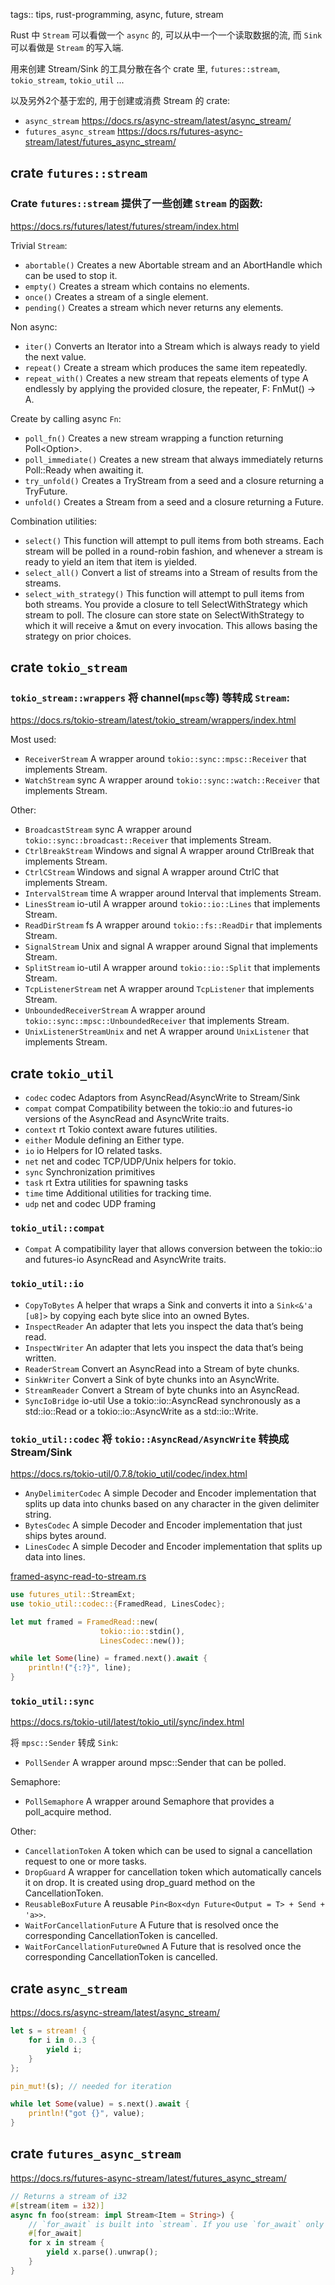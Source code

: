 tags:: tips, rust-programming, async, future, stream

Rust 中 `Stream` 可以看做一个 `async` 的, 可以从中一个一个读取数据的流,
而 `Sink` 可以看做是 `Stream` 的写入端.

用来创建 Stream/Sink 的工具分散在各个 crate 里,
`futures::stream`, `tokio_stream`, `tokio_util` ...

以及另外2个基于宏的, 用于创建或消费 Stream 的 crate:
- `async_stream` https://docs.rs/async-stream/latest/async_stream/
- `futures_async_stream` https://docs.rs/futures-async-stream/latest/futures_async_stream/


## crate `futures::stream`


### Crate `futures::stream` 提供了一些创建 `Stream` 的函数:

https://docs.rs/futures/latest/futures/stream/index.html

Trivial `Stream`:

- `abortable()`            Creates a new Abortable stream and an AbortHandle which can be used to stop it.
- `empty()`                Creates a stream which contains no elements.
- `once()`                 Creates a stream of a single element.
- `pending()`              Creates a stream which never returns any elements.

Non async:

- `iter()`                 Converts an Iterator into a Stream which is always ready to yield the next value.
- `repeat()`               Create a stream which produces the same item repeatedly.
- `repeat_with()`          Creates a new stream that repeats elements of type A endlessly by applying the provided closure, the repeater, F: FnMut() -> A.

Create by calling async `Fn`:

- `poll_fn()`              Creates a new stream wrapping a function returning Poll<Option<T>>.
- `poll_immediate()`       Creates a new stream that always immediately returns Poll::Ready when awaiting it.
- `try_unfold()`           Creates a TryStream from a seed and a closure returning a TryFuture.
- `unfold()`               Creates a Stream from a seed and a closure returning a Future.

Combination utilities:

- `select()`               This function will attempt to pull items from both streams. Each stream will be polled in a round-robin fashion, and whenever a stream is ready to yield an item that item is yielded.
- `select_all()`           Convert a list of streams into a Stream of results from the streams.
- `select_with_strategy()` This function will attempt to pull items from both streams. You provide a closure to tell SelectWithStrategy which stream to poll. The closure can store state on SelectWithStrategy to which it will receive a &mut on every invocation. This allows basing the strategy on prior choices.


## crate `tokio_stream`


### `tokio_stream::wrappers` 将 channel(`mpsc`等) 等转成 `Stream`:

https://docs.rs/tokio-stream/latest/tokio_stream/wrappers/index.html

Most used:

- `ReceiverStream`                             A wrapper around `tokio::sync::mpsc::Receiver` that implements Stream.
- `WatchStream`             sync               A wrapper around `tokio::sync::watch::Receiver` that implements Stream.

Other:

- `BroadcastStream`         sync               A wrapper around `tokio::sync::broadcast::Receiver` that implements Stream.
- `CtrlBreakStream`         Windows and signal A wrapper around CtrlBreak that implements Stream.
- `CtrlCStream`             Windows and signal A wrapper around CtrlC that implements Stream.
- `IntervalStream`          time               A wrapper around Interval that implements Stream.
- `LinesStream`             io-util            A wrapper around `tokio::io::Lines` that implements Stream.
- `ReadDirStream`           fs                 A wrapper around `tokio::fs::ReadDir` that implements Stream.
- `SignalStream`            Unix and signal    A wrapper around Signal that implements Stream.
- `SplitStream`             io-util            A wrapper around `tokio::io::Split` that implements Stream.
- `TcpListenerStream`       net                A wrapper around `TcpListener` that implements Stream.
- `UnboundedReceiverStream`                    A wrapper around `tokio::sync::mpsc::UnboundedReceiver` that implements Stream.
- `UnixListenerStreamUnix`  and net            A wrapper around `UnixListener` that implements Stream.


## crate `tokio_util`


- `codec`   codec           Adaptors from AsyncRead/AsyncWrite to Stream/Sink
- `compat`  compat          Compatibility between the tokio::io and futures-io versions of the AsyncRead and AsyncWrite traits.
- `context` rt              Tokio context aware futures utilities.
- `either`                  Module defining an Either type.
- `io`      io              Helpers for IO related tasks.
- `net`     net and codec   TCP/UDP/Unix helpers for tokio.
- `sync`                    Synchronization primitives
- `task`    rt              Extra utilities for spawning tasks
- `time`    time            Additional utilities for tracking time.
- `udp`     net and codec   UDP framing


### `tokio_util::compat`

- `Compat` A compatibility layer that allows conversion between the tokio::io and futures-io AsyncRead and AsyncWrite traits.


### `tokio_util::io`

- `CopyToBytes`           A helper that wraps a Sink<Bytes> and converts it into a `Sink<&'a [u8]>` by copying each byte slice into an owned Bytes.
- `InspectReader`         An adapter that lets you inspect the data that’s being read.
- `InspectWriter`         An adapter that lets you inspect the data that’s being written.
- `ReaderStream`          Convert an AsyncRead into a Stream of byte chunks.
- `SinkWriter`            Convert a Sink of byte chunks into an AsyncWrite.
- `StreamReader`          Convert a Stream of byte chunks into an AsyncRead.
- `SyncIoBridge`  io-util Use a tokio::io::AsyncRead synchronously as a std::io::Read or a tokio::io::AsyncWrite as a std::io::Write.


### `tokio_util::codec` 将 `tokio::AsyncRead/AsyncWrite` 转换成 Stream/Sink

https://docs.rs/tokio-util/0.7.8/tokio_util/codec/index.html

- `AnyDelimiterCodec` A simple Decoder and Encoder implementation that splits up data into chunks based on any character in the given delimiter string.
- `BytesCodec`        A simple Decoder and Encoder implementation that just ships bytes around.
- `LinesCodec`        A simple Decoder and Encoder implementation that splits up data into lines.

[framed-async-read-to-stream.rs](../rust-playground/src/bin/framed-async-read-to-stream.rs)

```rust
use futures_util::StreamExt;
use tokio_util::codec::{FramedRead, LinesCodec};

let mut framed = FramedRead::new(
                    tokio::io::stdin(),
                    LinesCodec::new());

while let Some(line) = framed.next().await {
    println!("{:?}", line);
}
```


### `tokio_util::sync`

https://docs.rs/tokio-util/latest/tokio_util/sync/index.html

将 `mpsc::Sender` 转成 `Sink`:

- `PollSender`                     A wrapper around mpsc::Sender that can be polled.

Semaphore:

- `PollSemaphore`                  A wrapper around Semaphore that provides a poll_acquire method.

Other:

- `CancellationToken`              A token which can be used to signal a cancellation request to one or more tasks.
- `DropGuard`                      A wrapper for cancellation token which automatically cancels it on drop. It is created using drop_guard method on the CancellationToken.
- `ReusableBoxFuture`              A reusable `Pin<Box<dyn Future<Output = T> + Send + 'a>>`.
- `WaitForCancellationFuture`      A Future that is resolved once the corresponding CancellationToken is cancelled.
- `WaitForCancellationFutureOwned` A Future that is resolved once the corresponding CancellationToken is cancelled.


## crate `async_stream`

https://docs.rs/async-stream/latest/async_stream/

```rust
let s = stream! {
    for i in 0..3 {
        yield i;
    }
};

pin_mut!(s); // needed for iteration

while let Some(value) = s.next().await {
    println!("got {}", value);
}
```


## crate `futures_async_stream`

https://docs.rs/futures-async-stream/latest/futures_async_stream/

```rust
// Returns a stream of i32
#[stream(item = i32)]
async fn foo(stream: impl Stream<Item = String>) {
    // `for_await` is built into `stream`. If you use `for_await` only in `stream`, there is no need to import `for_await`.
    #[for_await]
    for x in stream {
        yield x.parse().unwrap();
    }
}
```
